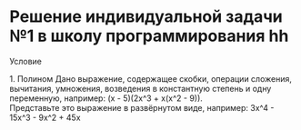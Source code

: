 <html>
<h1>Решение индивидуальной задачи №1 в школу программирования hh</h1>
<p>Условие</p>
<quote>
1. Полином
Дано выражение, содержащее скобки, операции сложения, вычитания, умножения, возведения в константную степень и одну переменную, например: (x - 5)(2x^3 + x(x^2 - 9)).
<br>
Представьте это выражение в развёрнутом виде, например: 3x^4 - 15x^3 - 9x^2 + 45x
</quote>
</html>
